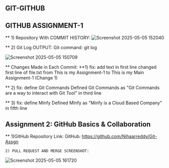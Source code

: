 ## GIT-GITHUB
## GITHUB ASSIGNMENT-1

** 1) Repository With COMMIT HISTORY:
![Screenshot 2025-05-05 152040](https://github.com/user-attachments/assets/e0862158-ffff-4c3b-bb96-9e60119296f4)


** 2) Git Log OUTPUT:
Git command:
    git log


![Screenshot 2025-05-05 150709](https://github.com/user-attachments/assets/e7b5ca7a-28d1-42e7-9797-900fcf30cc0a)

** Changes Made in Each Commit:
**1) fix: add text in first line
changed first line of file.txt from This is my Assignment-1 to This is my Main Assignment-1 (Change 1)

** 2) fix: define Git Commands
Defined Git Commands as "Git Commands are a way to interact with Git Tool" in third line

** 3)  fix: define Minfy
Defined MInfy as "Minfy is a Cloud Based Company" in fifth line



## Assignment 2: GitHub Basics & Collaboration

** 1)GitHub Repository Link:
    GitHub: https://github.com/Nihaarreddy/Git-Assgn
    
    2) PULL REQUEST AND MERGE SCREENSHOT:
![Screenshot 2025-05-05 161720](https://github.com/user-attachments/assets/4b24c5f1-3c05-42b0-a73e-96ac3d01a540)



